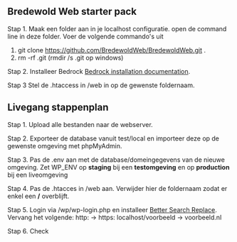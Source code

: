 ## Bredewold Web starter pack

Stap 1. 
Maak een folder aan in je localhost configuratie. open de command line in deze folder. Voer de volgende commando's uit
1. git clone https://github.com/BredewoldWeb/BredewoldWeb.git .
2. rm -rf .git  (rmdir /s .git op windows)

Stap 2. 
Installeer Bedrock [Bedrock installation documentation](https://roots.io/bedrock/docs/installation/#getting-started).

Stap 3 
Stel de .htaccess in /web in op de gewenste foldernaam. 


## Livegang stappenplan

Stap 1.
Upload alle bestanden naar de webserver.

Stap 2. 
Exporteer de database vanuit test/local en importeer deze op de gewenste omgeving met phpMyAdmin.

Stap 3. 
Pas de .env aan met de database/domeingegevens van de nieuwe omgeving. Zet WP_ENV op **staging** bij een **testomgeving** en op **production** bij een liveomgeving  

Stap 4. 
Pas de .htacces in /web aan. Verwijder hier de foldernaam zodat er enkel een **/** overblijft.

Stap 5. 
Login via /wp/wp-login.php en installeer [Better Search Replace](https://wordpress.org/plugins/better-search-replace/). Vervang het volgende: 
http: -> https:
localhost/voorbeeld -> voorbeeld.nl 

Stap 6. 
Check 